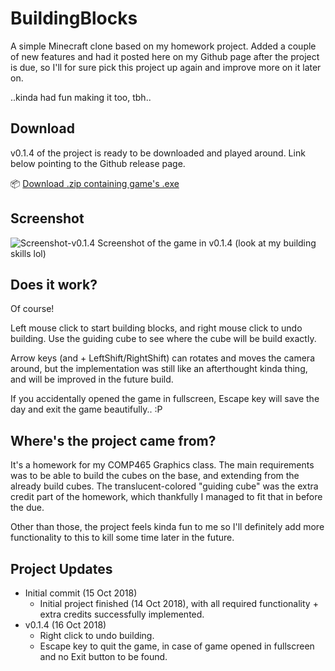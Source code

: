 # BuildingBlocks
A simple Minecraft clone based on my homework project. Added a couple of new features and had it posted here on my Github page after the project is due, so I'll for sure pick this project up again and improve more on it later on.

..kinda had fun making it too, tbh..

## Download
v0.1.4 of the project is ready to be downloaded and played around. Link below pointing to the Github release page.

:package: [Download .zip containing game's .exe](https://github.com/hilmihisham/BuildingBlocks/releases)

## Screenshot
![Screenshot-v0.1.4](https://user-images.githubusercontent.com/30010044/48609221-492e1f80-e938-11e8-9482-e785a638605b.png) Screenshot of the game in v0.1.4 (look at my building skills lol)

## Does it work?
Of course!

Left mouse click to start building blocks, and right mouse click to undo building. Use the guiding cube to see where the cube will be build exactly.

Arrow keys (and + LeftShift/RightShift) can rotates and moves the camera around, but the implementation was still like an afterthought kinda thing, and will be improved in the future build.

If you accidentally opened the game in fullscreen, Escape key will save the day and exit the game beautifully.. :P

## Where's the project came from?
It's a homework for my COMP465 Graphics class. The main requirements was to be able to build the cubes on the base, and extending from the already build cubes. The translucent-colored "guiding cube" was the extra credit part of the homework, which thankfully I managed to fit that in before the due.

Other than those, the project feels kinda fun to me so I'll definitely add more functionality to this to kill some time later in the future. 

## Project Updates
- Initial commit (15 Oct 2018)
  - Initial project finished (14 Oct 2018), with all required functionality + extra credits successfully implemented.
- v0.1.4 (16 Oct 2018)
  - Right click to undo building.
  - Escape key to quit the game, in case of game opened in fullscreen and no Exit button to be found.